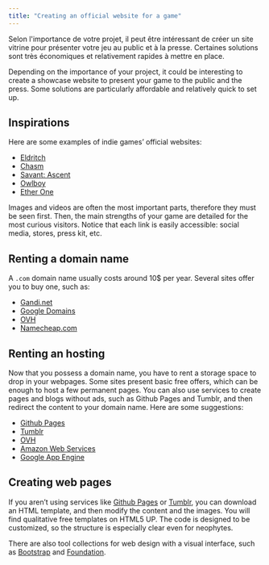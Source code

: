 ```yaml
---
title: "Creating an official website for a game"
---
```


Selon l'importance de votre projet, il peut être intéressant de créer un site vitrine pour présenter votre jeu au public et à la presse. Certaines solutions sont très économiques et relativement rapides à mettre en place.

Depending on the importance of your project, it could be interesting to create a showcase website to present your game to the public and the press. Some solutions are particularly affordable and relatively quick to set up.

## Inspirations

Here are some examples of indie games’ official websites:

- [Eldritch](http://www.eldritchgame.com/)
- [Chasm](http://www.chasmgame.com/)
- [Savant: Ascent](http://savantgame.com/)
- [Owlboy](http://owlboygame.com/)
- [Ether One](http://www.ether-game.com/)

Images and videos are often the most important parts, therefore they must be seen first. Then, the main strengths of your game are detailed for the most curious visitors. Notice that each link is easily accessible: social media, stores, press kit, etc.

## Renting a domain name

A `.com` domain name usually costs around 10$ per year. Several sites offer you to buy one, such as:

- [Gandi.net](https://www.gandi.net)
- [Google Domains](https://domains.google)
- [OVH](https://www.ovh.com/)
- [Namecheap.com](https://www.namecheap.com/)

## Renting an hosting

Now that you possess a domain name, you have to rent a storage space to drop in your webpages. Some sites present basic free offers, which can be enough to host a few permanent pages. You can also use services to create pages and blogs without ads, such as Github Pages and Tumblr, and then redirect the content to your domain name. Here are some suggestions:

- [Github Pages](https://pages.github.com/)
- [Tumblr](https://www.tumblr.com/)
- [OVH](https://www.ovh.com/)
- [Amazon Web Services](http://aws.amazon.com/)
- [Google App Engine](https://cloud.google.com/appengine/)

## Creating web pages

If you aren’t using services like [Github Pages](https://pages.github.com/) or [Tumblr](https://www.tumblr.com/), you can download an HTML template, and then modify the content and the images. You will find qualitative free templates on HTML5 UP. The code is designed to be customized, so the structure is especially clear even for neophytes.

There are also tool collections for web design with a visual interface, such as [Bootstrap](http://getbootstrap.com/) and [Foundation](https://foundation.zurb.com/).

